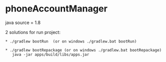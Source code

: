 # phoneAccountManager

java source = 1.8

2 solutions for run project:

    * ./gradlew bootRun  (or on windows ./gradlew.bat bootRun)

    * ./gradlew bootRepackage (or on windows ./gradlew.bat bootRepackage)
       java -jar apps/build/libs/apps.jar

